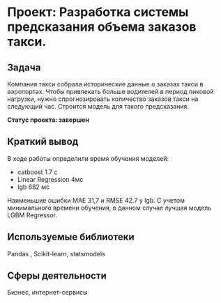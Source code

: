# Проект:  Разработка системы предсказания объема заказов такси.

## Задача
Компания такси собрала исторические данные о заказах такси в аэропортах. Чтобы привлекать больше водителей в период пиковой нагрузки, нужно спрогнозировать количество заказов такси на следующий час. Строится модель для такого предсказания.

**Статус проекта: завершен**

## Краткий вывод

В ходе работы определили время обучения моделей:

- catboost 1.7 с
- Linear Regression 4мс
- lgb 882 мс

Наименьшие ошибки MAE 31,7 и RMSE 42.7 у lgb. C учетом минимального времени обучения, в данном случае лучшая модель LGBM Regressor.

## Используемые библиотеки

Pandas , Scikit-learn, statsmodels

## Сферы деятельности

Бизнес, интернет-сервисы
